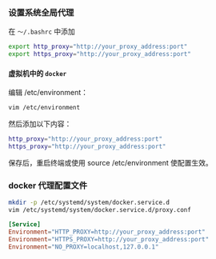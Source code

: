 ### 设置系统全局代理
在 `～/.bashrc` 中添加
```bash
export http_proxy="http://your_proxy_address:port"
export https_proxy="http://your_proxy_address:port"
```
#### 虚拟机中的 `docker`
编辑 /etc/environment：

```bash
vim /etc/environment
```
然后添加以下内容：

```bash
http_proxy="http://your_proxy_address:port"
https_proxy="http://your_proxy_address:port"
```
保存后，重启终端或使用 source /etc/environment 使配置生效。

### docker 代理配置文件
```bash
mkdir -p /etc/systemd/system/docker.service.d
vim /etc/systemd/system/docker.service.d/proxy.conf
```
``` conf
[Service]
Environment="HTTP_PROXY=http://your_proxy_address:port"
Environment="HTTPS_PROXY=http://your_proxy_address:port"
Environment="NO_PROXY=localhost,127.0.0.1"
```
